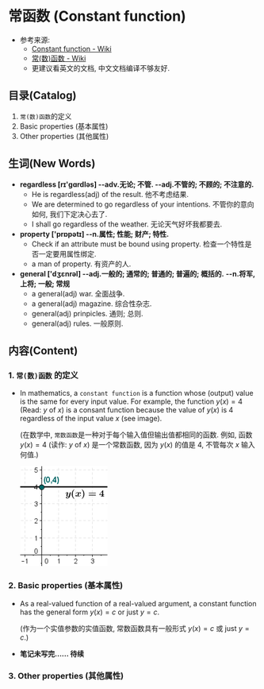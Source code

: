# 常函数 (Constant function)

- 参考来源:
    + [Constant function - Wiki](https://en.wikipedia.org/wiki/Constant_function)
    + [常(数)函数 - Wiki](https://zh.wikipedia.org/wiki/%E5%B8%B8%E6%95%B8%E5%87%BD%E6%95%B8)
    + 更建议看英文的文档, 中文文档编译不够友好.


## 目录(Catalog)
1. `常(数)函数`的定义
2. Basic properties (基本属性)
3. Other properties (其他属性)


## 生词(New Words)
- **regardless [rɪ'ɡɑrdləs] --adv.无论; 不管. --adj.不管的; 不顾的; 不注意的.**
    + He is regardless(adj) of the result. 他不考虑结果.
    + We are determined to go regardless of your intentions.
      不管你的意向如何, 我们下定决心去了.
    + I shall go regardless of the weather. 无论天气好坏我都要去.
- **property ['prɒpətɪ] --n.属性; 性能; 财产; 特性.**
    + Check if an attribute must be bound using property.
      检查一个特性是否一定要用属性绑定.
    + a man of property. 有资产的人.
- **general ['dʒɛnrəl] --adj.一般的; 通常的; 普通的; 普遍的; 概括的.**
  **--n.将军, 上将; 一般; 常规**
    + a general(adj) war. 全面战争.
    + a general(adj) magazine. 综合性杂志.
    + general(adj) prinpicles. 通则; 总则.
    + general(adj) rules. 一般原则.

## 内容(Content)
### 1. `常(数)函数` 的定义
- In mathematics, a `constant function` is a function whose (output) value
  is the same for every input value. For example, the function 
  $y(x) = 4$ (Read: $y$ of $x$) is a consant function because the value of
  $y(x)$ is 4 regardless of the input value $x$ (see image).
  
  (在数学中, `常数函数`是一种对于每个输入值但输出值都相同的函数. 例如, 函数 $y(x) = 4$
  (读作: $y$ of $x$) 是一个常数函数, 因为 $y(x)$ 的值是 4, 不管每次 $x$ 输入何值.)

  <img src="../function-images/Wiki_constant_function_175_200.png"
    style="margin-left: 0;">

### 2. Basic properties (基本属性)
- As a real-valued function of a real-valued argument, a constant function
  has the general form $y(x) = c$ or just $y = c$.

  (作为一个实值参数的实值函数, 常数函数具有一般形式 $y(x) = c$ 或 just $y = c$.)
- **笔记未写完...... 待续**

### 3. Other properties (其他属性)

